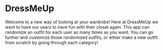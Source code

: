 # DressMeUp
Welcome to a new way of looking at your wardrobe! Here at DressMeUp we want to have our users to have fun with their closet again. This app can randomize an outfit for each user as many times as you want. You can go further and customize those randomized outfits, or either make a new outfit from scratch by going through each category!
